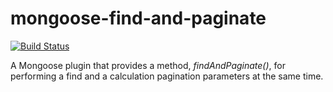 # mongoose-find-and-paginate
[![Build Status](https://travis-ci.com/safer-bwd/mongoose-find-and-paginate.svg?branch=master)](https://travis-ci.com/safer-bwd/mongoose-find-and-paginate)

A Mongoose plugin that provides a method, *findAndPaginate()*, for performing a find and a calculation pagination parameters at the same time.
